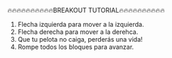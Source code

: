 🔥🔥🔥🔥🔥🔥🔥🔥🔥🔥BREAKOUT TUTORIAL🔥🔥🔥🔥🔥🔥🔥🔥🔥🔥
                                                          
   1. Flecha izquierda para mover a la izquierda.         
   2. Flecha derecha para mover a la derehca.             
   3. Que tu pelota no caiga, perderás una vida!          
   4. Rompe todos los bloques para avanzar.               

